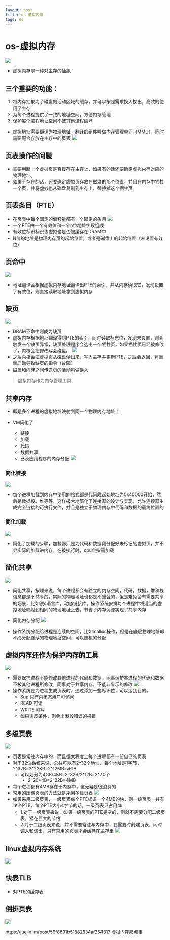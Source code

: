 ```yaml
--- 
layout: post 
title: os-虚拟内存 
tags: os 
---
```

# os-虚拟内存
![](https://cdn.jsdelivr.net/gh/nber1994/fu0k@master/uPic/20190522163511498_1692134819.png)
* 虚拟内存是一种对主存的抽象
## 三个重要的功能：
1. 将内存抽象为了磁盘的活动区域的缓存，并可以按照需求换入换出，高效的使用了主存
2. 为每个进程提供了一致的地址空间，方便内存管理
3. 保护每个进程地址空间不被其他进程破坏

* 虚拟地址需要翻译为物理地址，翻译的组件叫做内存管理单元（MMU），同时需要配合存放在主存中的页表
![](https://cdn.jsdelivr.net/gh/nber1994/fu0k@master/uPic/20190516182240374_302515801.png)
## 页表操作的问题
* 需要判断一个虚拟页是否缓存在主存上，如果有的话还要确定虚拟内存对应的物理地址。
* 如果不存在的话，还要确定虚拟页存放在磁盘的那个位置，并且在内存中牺牲一个页，并将虚拟也从磁盘复制到主存上，替换掉这个牺牲页


## 页表条目（PTE）
* 在页表中每个固定的偏移量都有一个固定的条目
![](https://cdn.jsdelivr.net/gh/nber1994/fu0k@master/uPic/20190516182306658_1289274958.png)
* 一个PTE由一个有效位和一个n位地址字段组成
* 有效位标识标识该虚拟也是否被缓存在DRAM中
* N位的地址是物理内存页的起始位置，或者是磁盘上的起始位置（未设置有效位）

## 页命中
![](https://cdn.jsdelivr.net/gh/nber1994/fu0k@master/uPic/20190516182335561_734220876.png)

* 地址翻译会根据虚拟内存地址翻译出PTE的索引，并从内存读取它，发现设置了有效位，则直接读取地址拿到虚拟内存

## 缺页
![](https://cdn.jsdelivr.net/gh/nber1994/fu0k@master/uPic/20190516182816303_1625350611.png)

* DRAM不命中则成为缺页
* 虚拟内存根据地址翻译得到PTE的索引，同时读取标志位，发现未设置，则会触发一个缺页异常，缺页处理程序会选出一个牺牲页，如果牺牲页已经被修改了，内核会把修改写会磁盘。
![](https://cdn.jsdelivr.net/gh/nber1994/fu0k@master/uPic/20190516183019865_1275729237.png)
* 之后内核会把虚拟页从磁盘读出来，写入主存并更新PTE，之后会返回，将重新启动导致缺页的指令（故障）
* 磁盘和内存之间传送页的活动叫做换入

> 虚拟内存作为内存管理工具

## 共享内存
* 即是多个进程的虚拟地址映射到同一个物理内存地址上

* VM简化了
    * 链接
    * 加载
    * 代码
    * 数据共享
    * 已及应用程序的内存分配
![](https://cdn.jsdelivr.net/gh/nber1994/fu0k@master/uPic/20190516183059453_704554611.png)
### 简化链接 
![](https://cdn.jsdelivr.net/gh/nber1994/fu0k@master/uPic/20190516183339222_747891704.png)
* 每个进程加载到内存中使用的格式都是代码段起始地址为0x40000开始，然后是数据段，堆等等，这样极大地简化了连接器的设计与实现，允许连接器生成完全链接的可执行文件，并且是独立于物理内存中代码和数据的最终位置的

### 简化加载
![](https://cdn.jsdelivr.net/gh/nber1994/fu0k@master/uPic/20190516183303719_1521439619.png)

* 简化了加载的步骤，加载器只是为代码和数据段分配好未标记的虚拟页，并不会实际的加载进内存，在被执行时，cpu会按需加载

## 简化共享
![](https://cdn.jsdelivr.net/gh/nber1994/fu0k@master/uPic/20190516183156260_1822464792.png)

* 简化共享，按理来说，每个进程都会有独立的内存空间，代码，数据，堆和栈信息都是不共享的，实际的物理地址也都是不重合的，但是难免会有需要共享的场景，比如说c语言库，动态链接库。操作系统安排每个进程中将适当的虚拟地址映射到相同的物理地址上去，节省了内存资源实现了共享内存

* 简化内存分配
![](https://cdn.jsdelivr.net/gh/nber1994/fu0k@master/uPic/20190516183436993_594083237.png)
* 操作系统分配给进程是连续的空间，比如malloc操作，但是在底层物理地址却不必分配连续的物理地址空间，可以随机的分配

## 虚拟内存还作为保护内存的工具
![](https://cdn.jsdelivr.net/gh/nber1994/fu0k@master/uPic/20190516183510325_1105489356.png)

* 需要保护进程不能修改其他进程的代码和数据，同事保护本进程的代码和数据不被其他进程所修改，同事对于共享内存，不能非显示的修改
![](https://cdn.jsdelivr.net/gh/nber1994/fu0k@master/uPic/20190516183528739_2078576095.png)
* 操作系统在为进程生成页表时，通过添加一些标识位，可以达到目的，
    * Sup 只有内核态用户可访问
    * READ 可读
    * WRITE 可写
    * 如果违反条件，则会出发段错误的报错


## 多级页表
![](https://cdn.jsdelivr.net/gh/nber1994/fu0k@master/uPic/20190516183550780_1511942916.png)

* 页表是常驻内存中的，而且很大程度上每个进程都有一份自己的页表
* 对于32位系统来说，总共可以有2^32个地址，每个地址是1字节，2^32B=2^22KB=2^12MB=4GB
    * 可以划分为4GB/4KB=2^32B/2^12B=2^20个
        * 2^20*4B=2^22B=4MB
* 每个进程都有4MB存在于内存中，这无疑是很浪费的
* 常用的压缩页表的方法就是采用多级页表
![](https://cdn.jsdelivr.net/gh/nber1994/fu0k@master/uPic/20190516183609714_50594261.png)
* 如果采用二级页表，一级页表每个PTE标识一个4MB的块，则一级页表一共有1K个PTE，每个PTE大小4字节的话，一级页表只占用4k
    * 1.对于一级页表来说，如果一级页表的PTE是空的，则就不需要分配二级页表，潜在巨大的节约
    * 2.对于二级页表来说，并不需要常驻与内存中，在需要时创建页表，同时调入和调出，只有常用的页表才会缓存在主存里
![](https://cdn.jsdelivr.net/gh/nber1994/fu0k@master/uPic/20190516183625672_2081704062.png)

## linux虚拟内存系统
![](https://cdn.jsdelivr.net/gh/nber1994/fu0k@master/uPic/20190516183645822_396593110.png)

## 快表TLB
* 对PTE的缓存表
## 倒排页表
![](https://cdn.jsdelivr.net/gh/nber1994/fu0k@master/uPic/20190522180743394_583965712.png)

https://juejin.im/post/59f8691b51882534af254317 虚拟内存那点事
